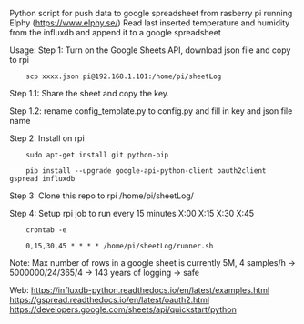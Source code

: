 Python script for push data to google spreadsheet from rasberry pi running Elphy (https://www.elphy.se/) 
Read last inserted temperature and humidity from the influxdb and append it to a google spreadsheet

Usage: 
Step 1: Turn on the Google Sheets API, download json file and copy to rpi
        
        scp xxxx.json pi@192.168.1.101:/home/pi/sheetLog

Step 1.1: Share the sheet and copy the key.

Step 1.2: rename config_template.py to config.py and fill in key and json file name

Step 2: Install on rpi

        sudo apt-get install git python-pip

        pip install --upgrade google-api-python-client oauth2client gspread influxdb

Step 3: Clone this repo to rpi /home/pi/sheetLog/

Step 4: Setup rpi job to run every 15 minutes X:00 X:15 X:30 X:45

        crontab -e

        0,15,30,45 * * * * /home/pi/sheetLog/runner.sh
Note:
Max number of rows in a google sheet is currently 5M, 4 samples/h -> 5000000/24/365/4 -> 143 years of logging -> safe

Web:
https://influxdb-python.readthedocs.io/en/latest/examples.html
https://gspread.readthedocs.io/en/latest/oauth2.html
https://developers.google.com/sheets/api/quickstart/python


